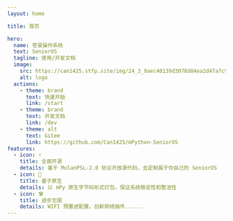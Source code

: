 ```yaml
---
layout: home

title: 首页

hero:
  name: 苍旻操作系统
  text: SeniorOS
  tagline: 使用/开发文档
  image:
    src: https://can1425.stfp.site/img/24_3_9aec40139d3078d84ea2d4fa7c944d2e.png
    alt: logo
  actions:
    - theme: brand
      text: 快速开始
      link: /start
    - theme: brand
      text: 开发文档
      link: /dev
    - theme: alt
      text: Gitee
      link: https://github.com/Can1425/mPython-SeniorOS
features:
  - icon: ⚡️
    title: 全面开源
    details: 基于 MulanPSL-2.0 协议开放源代码，去定制属于你自己的 SeniorOS
  - icon: 🖖
    title: 基于原生
    details: 以 mPy 原生字节码形式打包，保证系统稳定性和整洁性
  - icon: 🛠️
    title: 进步无限
    details: WIFI 预置进配置，创新网络插件......
---
```


